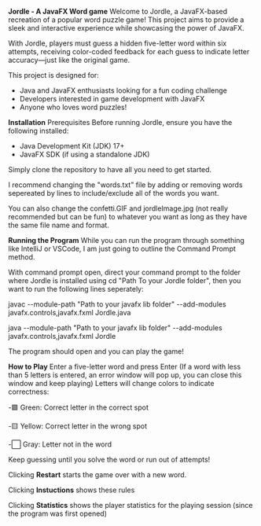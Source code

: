 **Jordle - A JavaFX Word game**
Welcome to Jordle, a JavaFX-based recreation of a popular word puzzle game! This project aims to provide a sleek and interactive experience while showcasing the power of JavaFX.

With Jordle, players must guess a hidden five-letter word within six attempts, receiving color-coded feedback for each guess to indicate letter accuracy—just like the original game.

This project is designed for:

- Java and JavaFX enthusiasts looking for a fun coding challenge
- Developers interested in game development with JavaFX
- Anyone who loves word puzzles!

**Installation**
Prerequisites
Before running Jordle, ensure you have the following installed:

- Java Development Kit (JDK) 17+
- JavaFX SDK (if using a standalone JDK)

Simply clone the repository to have all you need to get started.

I recommend changing the "words.txt" file by adding or removing words sepereated by lines to include/exclude all of the words you want.

You can also change the confetti.GIF and jordleImage.jpg (not really recommended but can be fun) to whatever you want as long as they have the same file name and format.

**Running the Program**
While you can run the program through something like IntelliJ or VSCode, I am just going to outline the Command Prompt method.

With command prompt open, direct your command prompt to the folder where Jordle is installed using cd "Path To your Jordle folder", then you want to run the following lines seperately:

javac --module-path "Path to your javafx lib folder" --add-modules javafx.controls,javafx.fxml Jordle.java

java --module-path "Path to your javafx lib folder" --add-modules javafx.controls,javafx.fxml Jordle

The program should open and you can play the game!

**How to Play**
Enter a five-letter word and press Enter (If a word with less than 5 letters is entered, an error window will pop up, you can close this window and keep playing)
Letters will change colors to indicate correctness:

-🟩 Green: Correct letter in the correct spot

-🟨 Yellow: Correct letter in the wrong spot

-⬜ Gray: Letter not in the word

Keep guessing until you solve the word or run out of attempts!

Clicking **Restart** starts the game over with a new word.

Clicking **Instuctions** shows these rules

Clicking **Statistics** shows the player statistics for the playing session (since the program was first opened)
